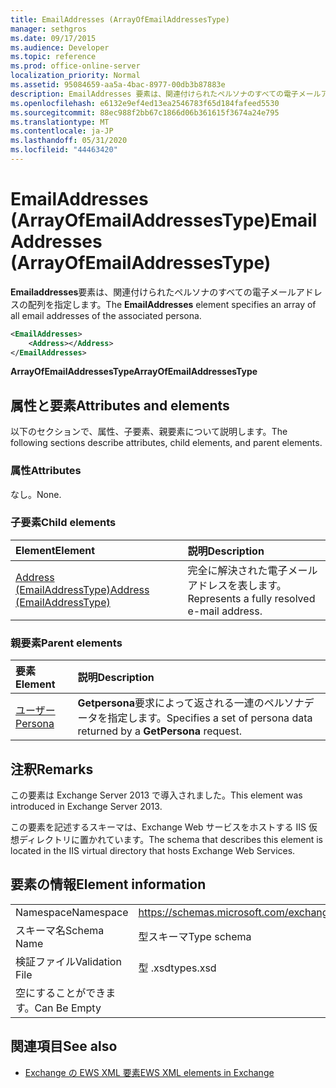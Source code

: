 ```yaml
---
title: EmailAddresses (ArrayOfEmailAddressesType)
manager: sethgros
ms.date: 09/17/2015
ms.audience: Developer
ms.topic: reference
ms.prod: office-online-server
localization_priority: Normal
ms.assetid: 95084659-aa5a-4bac-8977-00db3b87883e
description: EmailAddresses 要素は、関連付けられたペルソナのすべての電子メールアドレスの配列を指定します。
ms.openlocfilehash: e6132e9ef4ed13ea2546783f65d184fafeed5530
ms.sourcegitcommit: 88ec988f2bb67c1866d06b361615f3674a24e795
ms.translationtype: MT
ms.contentlocale: ja-JP
ms.lasthandoff: 05/31/2020
ms.locfileid: "44463420"
---
```

# <a name="emailaddresses-arrayofemailaddressestype"></a><span data-ttu-id="a3211-103">EmailAddresses (ArrayOfEmailAddressesType)</span><span class="sxs-lookup"><span data-stu-id="a3211-103">EmailAddresses (ArrayOfEmailAddressesType)</span></span>

<span data-ttu-id="a3211-104">**Emailaddresses**要素は、関連付けられたペルソナのすべての電子メールアドレスの配列を指定します。</span><span class="sxs-lookup"><span data-stu-id="a3211-104">The **EmailAddresses** element specifies an array of all email addresses of the associated persona.</span></span> 
  
```XML
<EmailAddresses>
    <Address></Address>
</EmailAddresses>
```

 <span data-ttu-id="a3211-105">**ArrayOfEmailAddressesType**</span><span class="sxs-lookup"><span data-stu-id="a3211-105">**ArrayOfEmailAddressesType**</span></span>
## <a name="attributes-and-elements"></a><span data-ttu-id="a3211-106">属性と要素</span><span class="sxs-lookup"><span data-stu-id="a3211-106">Attributes and elements</span></span>

<span data-ttu-id="a3211-107">以下のセクションで、属性、子要素、親要素について説明します。</span><span class="sxs-lookup"><span data-stu-id="a3211-107">The following sections describe attributes, child elements, and parent elements.</span></span>
  
### <a name="attributes"></a><span data-ttu-id="a3211-108">属性</span><span class="sxs-lookup"><span data-stu-id="a3211-108">Attributes</span></span>

<span data-ttu-id="a3211-109">なし。</span><span class="sxs-lookup"><span data-stu-id="a3211-109">None.</span></span>
  
### <a name="child-elements"></a><span data-ttu-id="a3211-110">子要素</span><span class="sxs-lookup"><span data-stu-id="a3211-110">Child elements</span></span>

|<span data-ttu-id="a3211-111">**Element**</span><span class="sxs-lookup"><span data-stu-id="a3211-111">**Element**</span></span>|<span data-ttu-id="a3211-112">**説明**</span><span class="sxs-lookup"><span data-stu-id="a3211-112">**Description**</span></span>|
|:-----|:-----|
|[<span data-ttu-id="a3211-113">Address (EmailAddressType)</span><span class="sxs-lookup"><span data-stu-id="a3211-113">Address (EmailAddressType)</span></span>](address-emailaddresstype.md) <br/> |<span data-ttu-id="a3211-114">完全に解決された電子メールアドレスを表します。</span><span class="sxs-lookup"><span data-stu-id="a3211-114">Represents a fully resolved e-mail address.</span></span>  <br/> |
   
### <a name="parent-elements"></a><span data-ttu-id="a3211-115">親要素</span><span class="sxs-lookup"><span data-stu-id="a3211-115">Parent elements</span></span>

|<span data-ttu-id="a3211-116">**要素**</span><span class="sxs-lookup"><span data-stu-id="a3211-116">**Element**</span></span>|<span data-ttu-id="a3211-117">**説明**</span><span class="sxs-lookup"><span data-stu-id="a3211-117">**Description**</span></span>|
|:-----|:-----|
|[<span data-ttu-id="a3211-118">ユーザー</span><span class="sxs-lookup"><span data-stu-id="a3211-118">Persona</span></span>](persona.md) <br/> |<span data-ttu-id="a3211-119">**Getpersona**要求によって返される一連のペルソナデータを指定します。</span><span class="sxs-lookup"><span data-stu-id="a3211-119">Specifies a set of persona data returned by a **GetPersona** request.</span></span>  <br/> |
   
## <a name="remarks"></a><span data-ttu-id="a3211-120">注釈</span><span class="sxs-lookup"><span data-stu-id="a3211-120">Remarks</span></span>

<span data-ttu-id="a3211-121">この要素は Exchange Server 2013 で導入されました。</span><span class="sxs-lookup"><span data-stu-id="a3211-121">This element was introduced in Exchange Server 2013.</span></span>
  
<span data-ttu-id="a3211-122">この要素を記述するスキーマは、Exchange Web サービスをホストする IIS 仮想ディレクトリに置かれています。</span><span class="sxs-lookup"><span data-stu-id="a3211-122">The schema that describes this element is located in the IIS virtual directory that hosts Exchange Web Services.</span></span>
  
## <a name="element-information"></a><span data-ttu-id="a3211-123">要素の情報</span><span class="sxs-lookup"><span data-stu-id="a3211-123">Element information</span></span>

|||
|:-----|:-----|
|<span data-ttu-id="a3211-124">Namespace</span><span class="sxs-lookup"><span data-stu-id="a3211-124">Namespace</span></span>  <br/> |https://schemas.microsoft.com/exchange/services/2006/types  <br/> |
|<span data-ttu-id="a3211-125">スキーマ名</span><span class="sxs-lookup"><span data-stu-id="a3211-125">Schema Name</span></span>  <br/> |<span data-ttu-id="a3211-126">型スキーマ</span><span class="sxs-lookup"><span data-stu-id="a3211-126">Type schema</span></span>  <br/> |
|<span data-ttu-id="a3211-127">検証ファイル</span><span class="sxs-lookup"><span data-stu-id="a3211-127">Validation File</span></span>  <br/> |<span data-ttu-id="a3211-128">型 .xsd</span><span class="sxs-lookup"><span data-stu-id="a3211-128">types.xsd</span></span>  <br/> |
|<span data-ttu-id="a3211-129">空にすることができます。</span><span class="sxs-lookup"><span data-stu-id="a3211-129">Can Be Empty</span></span>  <br/> ||
   
## <a name="see-also"></a><span data-ttu-id="a3211-130">関連項目</span><span class="sxs-lookup"><span data-stu-id="a3211-130">See also</span></span>



- [<span data-ttu-id="a3211-131">Exchange の EWS XML 要素</span><span class="sxs-lookup"><span data-stu-id="a3211-131">EWS XML elements in Exchange</span></span>](ews-xml-elements-in-exchange.md)

